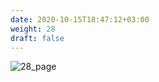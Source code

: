 ```yaml
---
date: 2020-10-15T18:47:12+03:00
weight: 28
draft: false
---
```


 ![28_page](/images/module1/28_page.png)
